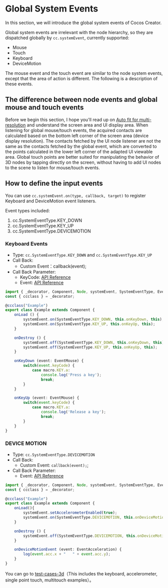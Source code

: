 # Global System Events

In this section, we will introduce the global system events of Cocos Creator.

Global system events are irrelevant with the node hierarchy, so they are dispatched globally by `cc.systemEvent`, currently supported:

- Mouse
- Touch
- Keyboard
- DeviceMotion

The mouse event and the touch event are similar to the node system events, except that the area of action is different. The following is a description of these events.

## The difference between node events and global mouse and touch events

Before we begin this section, I hope you'll read up on [Auto fit for multi-resolution](../../ui-system/components/engine/multi-resolution.md#Design-resolution-and-screen-resolution) and  understand the screen area and UI display area. When listening for global mouse/touch events, the acquired contacts are calculated based on the bottom left corner of the screen area (device display resolution). The contacts fetched by the UI node listener are not the same as the contacts fetched by the global event, which are converted to the points calculated in the lower left corner of the adapted UI viewable area. Global touch points are better suited for manipulating the behavior of 3D nodes by tapping directly on the screen, without having to add UI nodes to the scene to listen for mouse/touch events.

## How to define the input events

You can use `cc.systemEvent.on(type, callback, target)` to register Keyboard and DeviceMotion event listeners.

Event types included:

1. cc.SystemEventType.KEY_DOWN
2. cc.SystemEventType.KEY_UP
3. cc.SystemEventType.DEVICEMOTION

### Keyboard Events

- Type: `cc.SystemEventType.KEY_DOWN` and `cc.SystemEventType.KEY_UP`
- Call Back:
    - Custom Event：callback(event);
- Call Back Parameter:
    - KeyCode: [API Reference](https://docs.cocos.com/creator3d/api/en/classes/event.eventkeyboard-1.html)
    - Event: [API Reference](https://docs.cocos.com/creator3d/api/en/classes/event.event-1.html)

```ts
import { _decorator, Component, Node, systemEvent, SystemEventType, EventMouse, macro } from "cc";
const { ccclass } = _decorator;

@ccclass("Example")
export class Example extends Component {
    onLoad () {
        systemEvent.on(SystemEventType.KEY_DOWN, this.onKeyDown, this);
        systemEvent.on(SystemEventType.KEY_UP, this.onKeyUp, this);
    }

    onDestroy () {
        systemEvent.off(SystemEventType.KEY_DOWN, this.onKeyDown, this);
        systemEvent.off(SystemEventType.KEY_UP, this.onKeyUp, this);
    }

    onKeyDown (event: EventMouse) {
        switch(event.keyCode) {
            case macro.KEY.a:
                console.log('Press a key');
                break;
        }
    }

    onKeyUp (event: EventMouse) {
        switch(event.keyCode) {
            case macro.KEY.a:
                console.log('Release a key');
                break;
        }
    }
}
```

### DEVICE MOTION

- Type: `cc.SystemEventType.DEVICEMOTION`
- Call Back:
    - Custom Event: `callback(event);`;
- Call Back Parameter:
    - Event: [API Reference](https://docs.cocos.com/creator3d/api/en/classes/event.event-1.html)

```ts
import { _decorator, Component, Node, systemEvent, SystemEventType, EventMouse, macro, log } from "cc";
const { ccclass } = _decorator;

@ccclass("Example")
export class Example extends Component {
    onLoad(){
        systemEvent.setAccelerometerEnabled(true);
        systemEvent.on(SystemEventType.DEVICEMOTION, this.onDeviceMotionEvent, this);
    }

    onDestroy () {
        systemEvent.off(SystemEventType.DEVICEMOTION, this.onDeviceMotionEvent, this);
    }

    onDeviceMotionEvent (event: EventAcceleration) {
        log(event.acc.x + "   " + event.acc.y);
    }
}
```

You can go to [test-cases-3d](https://github.com/cocos-creator/test-cases-3d/tree/master/assets/cases/event)（This includes the keyboard, accelerometer, single point touch, multitouch examples）。
